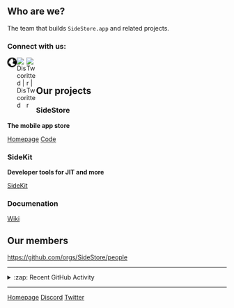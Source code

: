 <!-- 
Docs: How to use GitHub README and actions to auto-generate embedded content.
https://github.com/anuraghazra/github-readme-stats
https://www.youtube.com/watch?v=n6d4KHSKqGk
https://github.com/rahuldkjain/github-profile-readme-generator
 -->

## Who are we?

The team that builds `SideStore.app` and related projects.

### Connect with us:

<!--
[![Website](https://img.shields.io/website?label=sidestore.io&style=for-the-badge&url=https://sidestore.io)](https://sidestore.io)
[![Twitter Follow](https://img.shields.io/twitter/follow/sidestore_io?color=1DA1F2&logo=twitter&style=for-the-badge)](https://twitter.com/intent/follow?original_referer=https%3A%2F%2Fgithub.com%2Fsidestore&screen_name=sidestore)
[![GitHub Followers](https://img.shields.io/github/followers/sidestore?style=for-the-badge)]()
[![GitHub Sponsors](https://img.shields.io/github/sponsors/sidestore?style=for-the-badge
)]() 
-->

[<img align="left" alt="sidestore.io" width="22px" src="https://raw.githubusercontent.com/iconic/open-iconic/master/svg/globe.svg" />][website]
[<img align="left" alt="Discord | Discord" width="22px" src="https://cdn.jsdelivr.net/npm/simple-icons@v3/icons/discord.svg" />][discord]
[<img align="left" alt="Twitter | Twitter" width="22px" src="https://cdn.jsdelivr.net/npm/simple-icons@v3/icons/twitter.svg" />][twitter]

<br />
<br />

## Our projects

### SideStore

__The mobile app store__

[Homepage][website]
[Code][git.sidestore]

### SideKit

__Developer tools for JIT and more__

[SideKit][git.sidekit]

### Documenation

[Wiki][wiki]

## Our members

https://github.com/orgs/SideStore/people

---

<details>
  <summary>:zap: Recent GitHub Activity</summary>

<!--START_SECTION:activity-->
1. 🗣 Commented on [#243](https://github.com/SideStore/SideStore/issues/243) in [SideStore/SideStore](https://github.com/SideStore/SideStore)
2. 🗣 Commented on [#255](https://github.com/SideStore/SideStore/issues/255) in [SideStore/SideStore](https://github.com/SideStore/SideStore)
3. 🗣 Commented on [#233](https://github.com/SideStore/SideStore/issues/233) in [SideStore/SideStore](https://github.com/SideStore/SideStore)
4. 🗣 Commented on [#255](https://github.com/SideStore/SideStore/issues/255) in [SideStore/SideStore](https://github.com/SideStore/SideStore)
5. 🗣 Commented on [#233](https://github.com/SideStore/SideStore/issues/233) in [SideStore/SideStore](https://github.com/SideStore/SideStore)
6. 🗣 Commented on [#233](https://github.com/SideStore/SideStore/issues/233) in [SideStore/SideStore](https://github.com/SideStore/SideStore)
7. 🗣 Commented on [#255](https://github.com/SideStore/SideStore/issues/255) in [SideStore/SideStore](https://github.com/SideStore/SideStore)
8. 🗣 Commented on [#233](https://github.com/SideStore/SideStore/issues/233) in [SideStore/SideStore](https://github.com/SideStore/SideStore)
9. 🗣 Commented on [#255](https://github.com/SideStore/SideStore/issues/255) in [SideStore/SideStore](https://github.com/SideStore/SideStore)
10. 🗣 Commented on [#18](https://github.com/SideStore/sidestore.github.io/issues/18) in [SideStore/sidestore.github.io](https://github.com/SideStore/sidestore.github.io)
11. 💪 Opened PR [#3](https://github.com/SideStore/SideStore-Docs/pull/3) in [SideStore/SideStore-Docs](https://github.com/SideStore/SideStore-Docs)
12. 🗣 Commented on [#255](https://github.com/SideStore/SideStore/issues/255) in [SideStore/SideStore](https://github.com/SideStore/SideStore)
13. ❗️ Opened issue [#255](https://github.com/SideStore/SideStore/issues/255) in [SideStore/SideStore](https://github.com/SideStore/SideStore)
14. 🗣 Commented on [#2](https://github.com/SideStore/SideStore-Docs/issues/2) in [SideStore/SideStore-Docs](https://github.com/SideStore/SideStore-Docs)
15. 🗣 Commented on [#2](https://github.com/SideStore/SideStore-Docs/issues/2) in [SideStore/SideStore-Docs](https://github.com/SideStore/SideStore-Docs)
16. 💪 Opened PR [#2](https://github.com/SideStore/SideStore-Docs/pull/2) in [SideStore/SideStore-Docs](https://github.com/SideStore/SideStore-Docs)
17. 🗣 Commented on [#18](https://github.com/SideStore/sidestore.github.io/issues/18) in [SideStore/sidestore.github.io](https://github.com/SideStore/sidestore.github.io)
18. 💪 Opened PR [#18](https://github.com/SideStore/sidestore.github.io/pull/18) in [SideStore/sidestore.github.io](https://github.com/SideStore/sidestore.github.io)
19. 💪 Opened PR [#253](https://github.com/SideStore/SideStore/pull/253) in [SideStore/SideStore](https://github.com/SideStore/SideStore)
20. ❗️ Closed issue [#251](https://github.com/SideStore/SideStore/issues/251) in [SideStore/SideStore](https://github.com/SideStore/SideStore)
<!--END_SECTION:activity-->

</details>

---

[Homepage][patreon] [Discord][discord] [Twitter][twitter]

<!--
- [Patreon][patreon]
- [OpenCollective][opencollective]
- [YouTube][youtube]
-->

[website]: https://sidestore.io
[wiki]: https://wiki.sidestore.io
[twitter]: https://twitter.com/sidestore_io
[discord]: https://discord.gg/CacsuuzsBq
[youtube]: https://youtube.com/TODO
[patreon]: https://www.patreon.com/SideStore
[opencollective]: https://opencollective.com/TODO
[git.sidestore]: https://github.com/SideStore/SideStore/
[git.sidekit]: https://github.com/SideStore/SideKit

